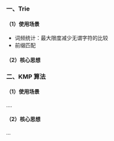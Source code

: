 ### 一、Trie

#### （1）使用场景

* 词频统计：最大限度减少无谓字符的比较
* 前缀匹配

#### （2）核心思想


### 二、KMP 算法

#### （1）使用场景

....

#### （2）核心思想

...